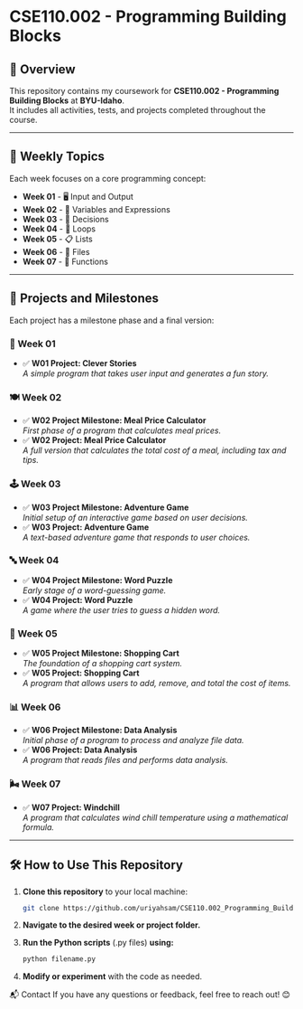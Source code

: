 # CSE110.002 - Programming Building Blocks

## 📌 Overview
This repository contains my coursework for **CSE110.002 - Programming Building Blocks** at **BYU-Idaho**.  
It includes all activities, tests, and projects completed throughout the course.

---

## 📅 Weekly Topics
Each week focuses on a core programming concept:

- **Week 01** - 🖥️ Input and Output  
- **Week 02** - 🔢 Variables and Expressions  
- **Week 03** - 🤔 Decisions  
- **Week 04** - 🔄 Loops  
- **Week 05** - 📋 Lists  
- **Week 06** - 📂 Files  
- **Week 07** - 🔧 Functions  

---

## 🚀 Projects and Milestones
Each project has a milestone phase and a final version:

### **📖 Week 01**
- ✅ **W01 Project: Clever Stories**  
  _A simple program that takes user input and generates a fun story._

### **🍽️ Week 02**
- ✅ **W02 Project Milestone: Meal Price Calculator**  
  _First phase of a program that calculates meal prices._  
- ✅ **W02 Project: Meal Price Calculator**  
  _A full version that calculates the total cost of a meal, including tax and tips._

### **🕹️ Week 03**
- ✅ **W03 Project Milestone: Adventure Game**  
  _Initial setup of an interactive game based on user decisions._  
- ✅ **W03 Project: Adventure Game**  
  _A text-based adventure game that responds to user choices._

### **🔤 Week 04**
- ✅ **W04 Project Milestone: Word Puzzle**  
  _Early stage of a word-guessing game._  
- ✅ **W04 Project: Word Puzzle**  
  _A game where the user tries to guess a hidden word._

### **🛒 Week 05**
- ✅ **W05 Project Milestone: Shopping Cart**  
  _The foundation of a shopping cart system._  
- ✅ **W05 Project: Shopping Cart**  
  _A program that allows users to add, remove, and total the cost of items._

### **📊 Week 06**
- ✅ **W06 Project Milestone: Data Analysis**  
  _Initial phase of a program to process and analyze file data._  
- ✅ **W06 Project: Data Analysis**  
  _A program that reads files and performs data analysis._

### **🌬️ Week 07**
- ✅ **W07 Project: Windchill**  
  _A program that calculates wind chill temperature using a mathematical formula._

---

## 🛠️ How to Use This Repository
1. **Clone this repository** to your local machine:  
   ```bash
   git clone https://github.com/uriyahsam/CSE110.002_Programming_Building_Blocks.git

2. **Navigate to the desired week or project folder.**
3. **Run the Python scripts** (.py files) **using:**

   ```bash
   python filename.py

4. **Modify or experiment** with the code as needed.

📬 Contact
If you have any questions or feedback, feel free to reach out! 😊
